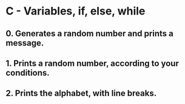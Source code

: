 # C - Variables, if, else, while
## 0. Generates a random number and prints a message. 
## 1. Prints a random number, according to your conditions.
## 2. Prints the alphabet, with line breaks.
